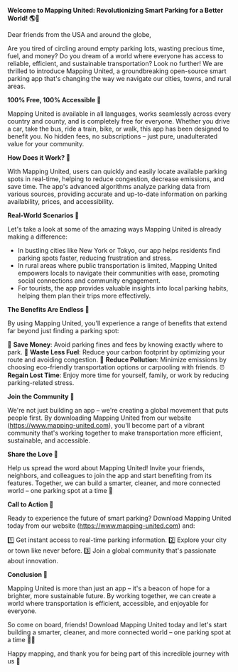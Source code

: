 **Welcome to Mapping United: Revolutionizing Smart Parking for a Better World! 🌎🚗**

Dear friends from the USA and around the globe,

Are you tired of circling around empty parking lots, wasting precious time, fuel, and money? Do you dream of a world where everyone has access to reliable, efficient, and sustainable transportation? Look no further! We are thrilled to introduce Mapping United, a groundbreaking open-source smart parking app that's changing the way we navigate our cities, towns, and rural areas.

**100% Free, 100% Accessible 🌟**

Mapping United is available in all languages, works seamlessly across every country and county, and is completely free for everyone. Whether you drive a car, take the bus, ride a train, bike, or walk, this app has been designed to benefit you. No hidden fees, no subscriptions – just pure, unadulterated value for your community.

**How Does it Work? 🤔**

With Mapping United, users can quickly and easily locate available parking spots in real-time, helping to reduce congestion, decrease emissions, and save time. The app's advanced algorithms analyze parking data from various sources, providing accurate and up-to-date information on parking availability, prices, and accessibility.

**Real-World Scenarios 🌆**

Let's take a look at some of the amazing ways Mapping United is already making a difference:

* In bustling cities like New York or Tokyo, our app helps residents find parking spots faster, reducing frustration and stress.
* In rural areas where public transportation is limited, Mapping United empowers locals to navigate their communities with ease, promoting social connections and community engagement.
* For tourists, the app provides valuable insights into local parking habits, helping them plan their trips more effectively.

**The Benefits Are Endless 🌈**

By using Mapping United, you'll experience a range of benefits that extend far beyond just finding a parking spot:

💸 **Save Money**: Avoid parking fines and fees by knowing exactly where to park.
🚮 **Waste Less Fuel**: Reduce your carbon footprint by optimizing your route and avoiding congestion.
🌿 **Reduce Pollution**: Minimize emissions by choosing eco-friendly transportation options or carpooling with friends.
⏰ **Regain Lost Time**: Enjoy more time for yourself, family, or work by reducing parking-related stress.

**Join the Community 🌟**

We're not just building an app – we're creating a global movement that puts people first. By downloading Mapping United from our website (https://www.mapping-united.com), you'll become part of a vibrant community that's working together to make transportation more efficient, sustainable, and accessible.

**Share the Love 🤗**

Help us spread the word about Mapping United! Invite your friends, neighbors, and colleagues to join the app and start benefiting from its features. Together, we can build a smarter, cleaner, and more connected world – one parking spot at a time 💚

**Call to Action 🎉**

Ready to experience the future of smart parking? Download Mapping United today from our website (https://www.mapping-united.com) and:

1️⃣ Get instant access to real-time parking information.
2️⃣ Explore your city or town like never before.
3️⃣ Join a global community that's passionate about innovation.

**Conclusion 🌈**

Mapping United is more than just an app – it's a beacon of hope for a brighter, more sustainable future. By working together, we can create a world where transportation is efficient, accessible, and enjoyable for everyone.

So come on board, friends! Download Mapping United today and let's start building a smarter, cleaner, and more connected world – one parking spot at a time 🚀💪

Happy mapping, and thank you for being part of this incredible journey with us 🌟
